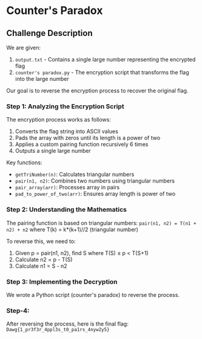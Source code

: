 # Counter's Paradox


## Challenge Description
We are given:
1. `output.txt` - Contains a single large number representing the encrypted flag
2. `counter's paradox.py` - The encryption script that transforms the flag into the large number

Our goal is to reverse the encryption process to recover the original flag.

### Step 1: Analyzing the Encryption Script
The encryption process works as follows:
1. Converts the flag string into ASCII values
2. Pads the array with zeros until its length is a power of two
3. Applies a custom pairing function recursively 6 times
4. Outputs a single large number

Key functions:
- `getTriNumber(n)`: Calculates triangular numbers
- `pair(n1, n2)`: Combines two numbers using triangular numbers
- `pair_array(arr)`: Processes array in pairs
- `pad_to_power_of_two(arr)`: Ensures array length is power of two

### Step 2: Understanding the Mathematics
The pairing function is based on triangular numbers:
`pair(n1, n2) = T(n1 + n2) + n2`
where T(k) = k*(k+1)//2 (triangular number)


To reverse this, we need to:
1. Given p = pair(n1, n2), find S where T(S) ≤ p < T(S+1)
2. Calculate n2 = p - T(S)
3. Calculate n1 = S - n2

### Step 3: Implementing the Decryption
We wrote a Python script (counter's paradox) to reverse the process.

### Step-4:
After reversing the process, here is the final flag: `Dawg{1_pr3f3r_4ppl3s_t0_pa1rs_4nyw2y5}`
